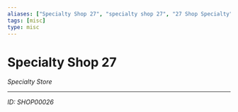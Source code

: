 ```yaml
---
aliases: ["Specialty Shop 27", "specialty shop 27", "27 Shop Specialty"]
tags: [misc]
type: misc
---
```


# Specialty Shop 27

*Specialty Store*

---
*ID: SHOP00026*